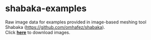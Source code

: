 # shabaka-examples
Raw image data for examples provided in image-based meshing tool Shabaka (https://github.com/omhafez/shabaka).  
Click [**here**](https://github.com/omhafez/shabaka-examples/releases/download/v1.0/shabaka-examples.tgz) to download images.
